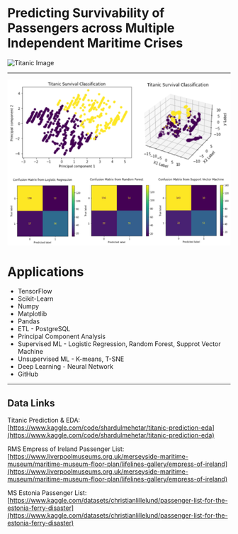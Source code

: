 # Predicting Survivability of Passengers across Multiple Independent Maritime Crises
![Titanic Image](https://c.tenor.com/IjTPynungU8AAAAC/titanic-breaks.gif)
- - -
![image](https://github.com/huddack20/Project4-ML-ETL/blob/main/Pictures/ML_MODELS.png)

# Applications

* TensorFlow
* Scikit-Learn
* Numpy
* Matplotlib
* Pandas
* ETL - PostgreSQL
* Principal Component Analysis
* Supervised ML - Logistic Regression, Random Forest, Supprot Vector Machine
* Unsupervised ML - K-means, T-SNE
* Deep Learning - Neural Network
* GitHub 
- - -
## Data Links
Titanic Prediction & EDA: 
[https://www.kaggle.com/code/shardulmehetar/titanic-prediction-eda](https://www.kaggle.com/code/shardulmehetar/titanic-prediction-eda)

RMS Empress of Ireland Passenger List:
[https://www.liverpoolmuseums.org.uk/merseyside-maritime-museum/maritime-museum-floor-plan/lifelines-gallery/empress-of-ireland](https://www.liverpoolmuseums.org.uk/merseyside-maritime-museum/maritime-museum-floor-plan/lifelines-gallery/empress-of-ireland)

MS Estonia Passenger List:
[https://www.kaggle.com/datasets/christianlillelund/passenger-list-for-the-estonia-ferry-disaster](https://www.kaggle.com/datasets/christianlillelund/passenger-list-for-the-estonia-ferry-disaster)
